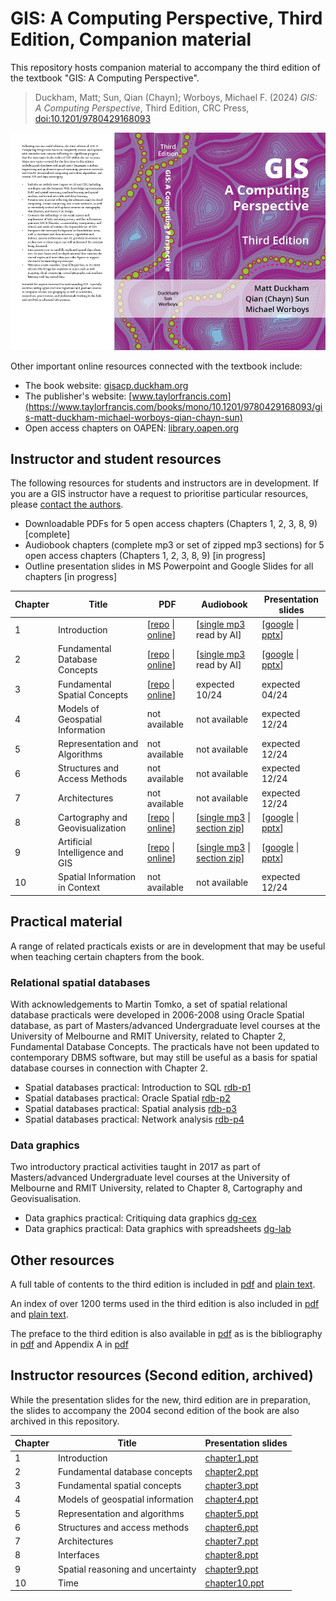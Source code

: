# GIS: A Computing Perspective, Third Edition, Companion material

This repository hosts companion material to accompany the third edition of the textbook "GIS: A Computing Perspective". 

> Duckham, Matt; Sun, Qian (Chayn); Worboys, Michael F. (2024) *GIS: A Computing Perspective*, Third Edition, CRC Press, [doi:10.1201/9780429168093](https://doi.org/10.1201/9780429168093) 

![GIS: A Computing Perspective 3e cover](images/gisacp3e-cover.png)

Other important online resources connected with the textbook include:

- The book website: [gisacp.duckham.org](https://gisacp.duckham.org)
- The publisher's website: [www.taylorfrancis.com](https://www.taylorfrancis.com/books/mono/10.1201/9780429168093/gis-matt-duckham-michael-worboys-qian-chayn-sun)
- Open access chapters on OAPEN: [library.oapen.org](https://library.oapen.org/handle/20.500.12657/75328)


## Instructor and student resources 

The following resources for students and instructors are in development. If you are a GIS instructor have a request to prioritise particular resources, please [contact the authors](http://gisacp.duckham.org/questions-about-the-book/). 

- Downloadable PDFs for 5 open access chapters (Chapters 1, 2, 3, 8, 9) \[complete\]
- Audiobook chapters (complete mp3 or set of zipped mp3 sections) for 5 open access chapters (Chapters 1, 2, 3, 8, 9) \[in progress\]
- Outline presentation slides in MS Powerpoint and Google Slides for all chapters \[in progress\]


| Chapter | Title | PDF | Audiobook | Presentation slides 
| ----------- | ----------- |  ----------- |  ----------- |  ----------- 
| 1 | Introduction | \[[repo](oa_chapters/10.1201_9780429168093-1_chapterpdf.pdf) \| [online](https://www.taylorfrancis.com/chapters/oa-mono/10.1201/9780429168093-1/introduction-matt-duckham-qian-chayn-sun-michael-worboys)\]| \[[single mp3](https://drive.google.com/file/d/1G9XipvMl3MLoxyC7DZpT1rANNR2GjaU6/view?usp=sharing) read by AI\] | \[[google](https://docs.google.com/presentation/d/1NWYgRgmdm1eYZJLnw9WCQvB-Zsl_Td-v6Vny1UvYNTc/edit?usp=sharing) \| [pptx](pptx/gisacp-chapter1.pptx)\]
| 2 | Fundamental Database Concepts | \[[repo](oa_chapters/10.1201_9780429168093-2_chapterpdf.pdf) \| [online](https://www.taylorfrancis.com/chapters/oa-mono/10.1201/9780429168093-2/fundamental-database-concepts-matt-duckham-qian-chayn-sun-michael-worboys)\]| \[[single mp3](https://drive.google.com/file/d/1HC90uSl3j7szZKYOulYsGbJvh1gGL53i/view?usp=sharing) read by AI\] |  \[[google](https://docs.google.com/presentation/d/1TbfpkpRY4xBJ0dChQytd_PcJyZHgN-OyyIYIZXY63yM/edit?usp=sharing) \| [pptx](pptx/gisacp-chapter2.pptx)\]
| 3 | Fundamental Spatial Concepts | \[[repo](oa_chapters/10.1201_9780429168093-3_chapterpdf.pdf) \| [online](https://www.taylorfrancis.com/chapters/oa-mono/10.1201/9780429168093-3/fundamental-spatial-concepts-matt-duckham-qian-chayn-sun-michael-worboys)\]| expected 10/24 | expected 04/24
| 4 | Models of Geospatial Information | not available | not available | expected 12/24 
| 5 | Representation and Algorithms | not available | not available | expected 12/24 
| 6 | Structures and Access Methods  | not available | not available | expected 12/24 
| 7 | Architectures | not available | not available | expected 12/24 
| 8 | Cartography and Geovisualization | \[[repo](oa_chapters/10.1201_9780429168093-8_chapterpdf.pdf) \| [online](https://www.taylorfrancis.com/chapters/oa-mono/10.1201/9780429168093-8/cartography-geovisualization-matt-duckham-qian-chayn-sun-michael-worboys)\]| \[[single mp3](https://drive.google.com/file/d/1v3AHfFBw4bGLoOfHn6nkqsI_afM_v03E/view?usp=sharing) \| [section zip](https://drive.google.com/file/d/1PjuzH5pJT15EkQ3ZQUNFexsqw4xMlO8U/view?usp=sharing)\] | \[[google](https://docs.google.com/presentation/d/1bx_zFJgwUCaFQ0fe6vly8xYS2Z8cmiJhZJXhO6PeqBE/edit?usp=sharing) \| [pptx](pptx/gisacp-chapter8.pptx)\]
| 9 | Artificial Intelligence and GIS | \[[repo](oa_chapters/10.1201_9780429168093-9_chapterpdf.pdf) \| [online](https://www.taylorfrancis.com/chapters/oa-mono/10.1201/9780429168093-9/artificial-intelligence-gis-matt-duckham-qian-chayn-sun-michael-worboys)\]| \[[single mp3](https://drive.google.com/file/d/1yTvvHT55mWHtxt8cQ9K6xhcxqdhv81w2/view?usp=sharing) \| [section zip](https://drive.google.com/file/d/1Tr_8NCmx9dLJ3m2nZaqmSoS6tC5IAcri/view?usp=sharing)\] | \[[google](https://docs.google.com/presentation/d/10kHL7FGoR3ukjrjIfrBGGCiDQts_cFc96TKkw3Aq2cE/edit?usp=sharing) \| [pptx](pptx/gisacp-chapter9.pptx)\]
| 10 | Spatial Information in Context | not available | not available | expected 12/24 



## Practical material 

A range of related practicals exists or are in development that may be useful when teaching certain chapters from the book. 

### Relational spatial databases

With acknowledgements to Martin Tomko, a set of spatial relational database practicals were developed in 2006-2008 using Oracle Spatial database, as part of Masters/advanced Undergraduate level courses at the University of Melbourne and RMIT University, related to Chapter 2, Fundamental Database Concepts. The practicals have not been updated to contemporary DBMS software, but may still be useful as a basis for spatial database courses in connection with Chapter 2. 

- Spatial databases practical: Introduction to SQL [rdb-p1](pracs/rdb/rdb-p1.html)
- Spatial databases practical: Oracle Spatial [rdb-p2](pracs/rdb/rdb-p2.html)
- Spatial databases practical: Spatial analysis [rdb-p3](pracs/rdb/rdb-p3.html)
- Spatial databases practical: Network analysis [rdb-p4](pracs/rdb/rdb-p4.html)

### Data graphics

Two introductory practical activities taught in 2017 as part of Masters/advanced Undergraduate level courses at the University of Melbourne and RMIT University, related to Chapter 8, Cartography and Geovisualisation. 

- Data graphics practical: Critiquing data graphics [dg-cex](pracs/datagraphics/dg-cex.html)
- Data graphics practical: Data graphics with spreadsheets [dg-lab](pracs/datagraphics/dg-lab.html)

## Other resources 

A full table of contents to the third edition is included in [pdf](misc/gisacp-toc.pdf) and [plain text](misc/toc.md). 

An index of over 1200 terms used in the third edition is also included in [pdf](misc/gisacp-index.pdf) and [plain text](misc/index.md). 

The preface to the third edition is also available in [pdf](misc/gisacp-preface.pdf) as is the bibliography in [pdf](misc/gisacp-bibliography.pdf) and Appendix A in [pdf](misc/gisacp-appendixa.pdf) 


## Instructor resources (Second edition, archived)

While the presentation slides for the new, third edition are in preparation, the slides to accompany the 2004 second edition of the book are also archived in this repository. 

| Chapter | Title | Presentation slides 
| ----------- | ----------- |  ----------- | 
| 1 | Introduction | [chapter1.ppt](archive_ppt/chapter1.ppt)
| 2 | Fundamental database concepts | [chapter2.ppt](archive_ppt/chapter2.ppt)
| 3 | Fundamental spatial concepts | [chapter3.ppt](archive_ppt/chapter3.ppt)
| 4 | Models of geospatial information | [chapter4.ppt](archive_ppt/chapter4.ppt)
| 5 | Representation and algorithms | [chapter5.ppt](archive_ppt/chapter5.ppt)
| 6 | Structures and access methods | [chapter6.ppt](archive_ppt/chapter6.ppt)
| 7 | Architectures | [chapter7.ppt](archive_ppt/chapter7.ppt)
| 8 | Interfaces | [chapter8.ppt](archive_ppt/chapter8.ppt)
| 9 | Spatial reasoning and uncertainty | [chapter9.ppt](archive_ppt/chapter9.ppt)
| 10 | Time | [chapter10.ppt](archive_ppt/chapter10.ppt)
